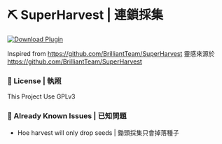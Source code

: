 # ⛏️ SuperHarvest | 連鎖採集

[![Download Plugin](https://custom-icon-badges.herokuapp.com/badge/-Download-blue?style=for-the-badge&logo=download&logoColor=white "Download")](https://poggit.pmmp.io/p/SuperHarvest/)


Inspired from https://github.com/BrilliantTeam/SuperHarvest
靈感來源於 https://github.com/BrilliantTeam/SuperHarvest

### 🪪 License | 執照
This Project Use GPLv3

### 🥲 Already Known Issues | 已知問題
- Hoe harvest will only drop seeds | 鋤頭採集只會掉落種子
